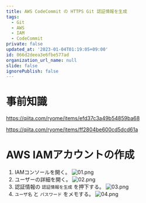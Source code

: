 ```yaml
---
title: AWS CodeCommit の HTTPS Git 認証情報を生成
tags:
  - Git
  - AWS
  - IAM
  - CodeCommit
private: false
updated_at: '2023-01-04T01:19:05+09:00'
id: 066d2deea3e6fbe577ad
organization_url_name: null
slide: false
ignorePublish: false
---
```

# 事前知識

https://qiita.com/ryome/items/efd37c3a49b54859ba68

https://qiita.com/ryome/items/ff2804be600cd5dcd61a

# AWS IAMアカウントの作成
1. IAMコンソールを開く。
![01.png](https://qiita-image-store.s3.ap-northeast-1.amazonaws.com/0/449867/0452b1ab-89c9-1fe9-80b3-ac9896c60514.png)
2. ユーザーの詳細を開く。
![02.png](https://qiita-image-store.s3.ap-northeast-1.amazonaws.com/0/449867/ef8d1a25-08d4-2387-a8aa-bd6828c1235f.png)
3. 認証情報の `認証情報を生成` を押下する。
![03.png](https://qiita-image-store.s3.ap-northeast-1.amazonaws.com/0/449867/4fc25c73-8539-a5d6-196a-1b7c2ac539b9.png)
4. `ユーザ名` と `パスワード` をメモする。
![04.png](https://qiita-image-store.s3.ap-northeast-1.amazonaws.com/0/449867/2d4f074c-06e2-0f7d-2741-bc5f9e111b07.png)


